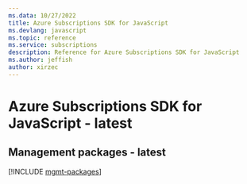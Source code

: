 ```yaml
---
ms.data: 10/27/2022
title: Azure Subscriptions SDK for JavaScript
ms.devlang: javascript
ms.topic: reference
ms.service: subscriptions
description: Reference for Azure Subscriptions SDK for JavaScript
ms.author: jeffish
author: xirzec
---
```

# Azure Subscriptions SDK for JavaScript - latest

## Management packages - latest
[!INCLUDE [mgmt-packages](subscriptions-mgmt-index.md)]